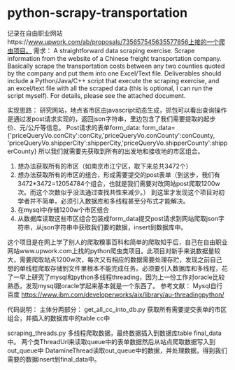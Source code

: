 # python-scrapy-transportation
记录在自由职业网站https://www.upwork.com/ab/proposals/735657545635577856上接的一个爬虫项目。
需求：
A straightforward data scraping exercise. Scrape information from the website of a Chinese freight transportation company. Basically scrape the transportation costs between any two counties quoted by the company and put them into one Excel/Text file. Deliverables should include a Python/Java/C++ script that execute the scraping exercise, and an excel/text file with all the scraped data (this is optional, I can run the script myself). For details, please see the attached document.


实现思路：
研究网站，地点省市区由javascript动态生成，抓包可以看出查询操作是通过发post请求实现的，返回json字符串，里边包含了我们需要提取的起步价、元/公斤等信息。
Post请求的表单form_data:
form_data={'priceQueryVo.conCity':conCity,'priceQueryVo.conCounty':conCounty,
'priceQueryVo.shipperCity':shipperCity,'priceQueryVo.shipperCounty':shipperCounty}
所以我们就需要先获取到所有的出发地和接收地的市区组合。

1.	想办法获取所有的市区（如南京市江宁区，取下来总共3472个）
2.	想办法获取所有的市区的组合，形成需要提交的post表单（到这步，我们有3472*3472=12054784个组合，也就是我们需要对改网站post爬取1200w次。而这个次数似乎没法通过查找共性来减少。） 到这里才发现这个项目对初学者并不简单，必须引入数据库和多线程甚至分布式才能解决。
3.	在mysql中存储1200w个市区组合
4.	从数据库读取这些市区组合包装成form_data提交post请求到网站爬取json字符串，从json字符串中获取我们要的数据，insert到数据库中。


这个项目是在网上学了别人的爬取糗事百科和简单的爬取知乎后，自己在自由职业网站www.upwork.com上找的python爬虫类项目。此项目对新手来说数据量较大，需要爬取站点1200w次，每次又有相应的数据需要处理存贮，发现之前自己想的单线程爬取存储到文件里根本不能完成任务。必须要引入数据库和多线程，花了一早上研究了mysql和python多线程threading，因为上一份工作对oracle比较熟悉，发现mysql跟oracle学起来基本就是一个东西了。
参考文献：
Mysql自行百度
https://www.ibm.com/developerworks/aix/library/au-threadingpython/




代码说明：
主体分两部分：
get_all_cc_into_db.py
获取所有需要提交表单的市区组合，并插入的数据库中的table cc中

scraping_threads.py
多线程爬取数据，最终数据插入到数据库table final_data中。
两个类ThreadUrl来读取queue中的表单数据然后从站点爬取数据写入到out_queue中
DatamineThread读取out_queue中的数据，并处理数据，得到我们需要的数据insert到final_data中。

